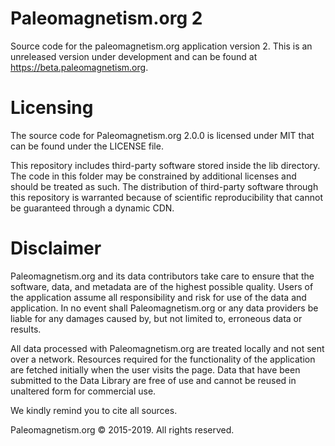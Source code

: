 # Paleomagnetism.org 2

Source code for the paleomagnetism.org application version 2. This is an unreleased version under development and can be found at https://beta.paleomagnetism.org.

# Licensing

The source code for Paleomagnetism.org 2.0.0 is licensed under MIT that can be found under the LICENSE file.

This repository includes third-party software stored inside the lib directory. The code in this folder may be constrained by additional licenses and should be treated as such. The distribution of third-party software through this repository is warranted because of scientific reproducibility that cannot be guaranteed through a dynamic CDN.

# Disclaimer

Paleomagnetism.org and its data contributors take care to ensure that the software, data, and metadata are of the highest possible quality. Users of the application assume all responsibility and risk for use of the data and application. In no event shall Paleomagnetism.org or any data providers be liable for any damages caused by, but not limited to, erroneous data or results.

All data processed with Paleomagnetism.org are treated locally and not sent over a network. Resources required for the functionality of the application are fetched initially when the user visits the page. Data that have been submitted to the Data Library are free of use and cannot be reused in unaltered form for commercial use.

We kindly remind you to cite all sources.

Paleomagnetism.org © 2015-2019. All rights reserved.
